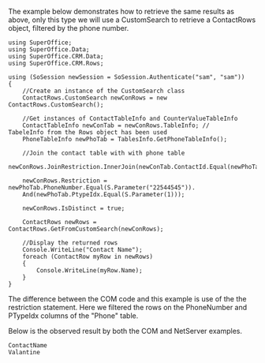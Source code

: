 <properties date="2016-05-11"
SortOrder="55"
/>

The example below demonstrates how to retrieve the same results as above, only this type we will use a CustomSearch to retrieve a ContactRows object, filtered by the phone number.

```
using SuperOffice;
using SuperOffice.Data;
using SuperOffice.CRM.Data;
using SuperOffice.CRM.Rows;
 
using (SoSession newSession = SoSession.Authenticate("sam", "sam"))
{
    //Create an instance of the CustomSearch class 
    ContactRows.CustomSearch newConRows = new
ContactRows.CustomSearch();
 
    //Get instances of ContactTableInfo and CounterValueTableInfo
    ContactTableInfo newConTab = newConRows.TableInfo; //
TabeleInfo from the Rows object has been used
    PhoneTableInfo newPhoTab = TablesInfo.GetPhoneTableInfo();
 
    //Join the contact table with with phone table
   
newConRows.JoinRestriction.InnerJoin(newConTab.ContactId.Equal(newPhoTab.OwnerId));
 
    newConRows.Restriction =
newPhoTab.PhoneNumber.Equal(S.Parameter("22544545")).
    And(newPhoTab.PtypeIdx.Equal(S.Parameter(1)));
 
    newConRows.IsDistinct = true;
 
    ContactRows newRows =
ContactRows.GetFromCustomSearch(newConRows);
 
    //Display the returned rows
    Console.WriteLine("Contact Name");
    foreach (ContactRow myRow in newRows)
    {
        Console.WriteLine(myRow.Name);
    }
}
```

The difference between the COM code and this example is use of the the restriction statement. Here we filtered the rows on the PhoneNumber and PTypeIdx columns of the "Phone" table.

Below is the observed result by both the COM and NetServer examples.

```
ContactName
Valantine
```
